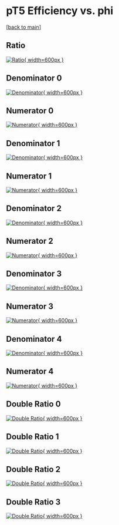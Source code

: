 # pT5 Efficiency vs. phi

[[back to main](./)]



## Ratio

[![Ratio](../mtv/var/pT5_loweta_0_1_eff_phi.png){ width=600px }](../mtv/var/pT5_loweta_0_1_eff_phi.pdf)

## Denominator 0

[![Denominator](../mtv/den/pT5_loweta_0_1_eff_phi_den0.png){ width=600px }](../mtv/den/pT5_loweta_0_1_eff_phi_den0.pdf)

## Numerator 0

[![Numerator](../mtv/num/pT5_loweta_0_1_eff_phi_num0.png){ width=600px }](../mtv/num/pT5_loweta_0_1_eff_phi_num0.pdf)

## Denominator 1

[![Denominator](../mtv/den/pT5_loweta_0_1_eff_phi_den1.png){ width=600px }](../mtv/den/pT5_loweta_0_1_eff_phi_den1.pdf)

## Numerator 1

[![Numerator](../mtv/num/pT5_loweta_0_1_eff_phi_num1.png){ width=600px }](../mtv/num/pT5_loweta_0_1_eff_phi_num1.pdf)

## Denominator 2

[![Denominator](../mtv/den/pT5_loweta_0_1_eff_phi_den2.png){ width=600px }](../mtv/den/pT5_loweta_0_1_eff_phi_den2.pdf)

## Numerator 2

[![Numerator](../mtv/num/pT5_loweta_0_1_eff_phi_num2.png){ width=600px }](../mtv/num/pT5_loweta_0_1_eff_phi_num2.pdf)

## Denominator 3

[![Denominator](../mtv/den/pT5_loweta_0_1_eff_phi_den3.png){ width=600px }](../mtv/den/pT5_loweta_0_1_eff_phi_den3.pdf)

## Numerator 3

[![Numerator](../mtv/num/pT5_loweta_0_1_eff_phi_num3.png){ width=600px }](../mtv/num/pT5_loweta_0_1_eff_phi_num3.pdf)

## Denominator 4

[![Denominator](../mtv/den/pT5_loweta_0_1_eff_phi_den4.png){ width=600px }](../mtv/den/pT5_loweta_0_1_eff_phi_den4.pdf)

## Numerator 4

[![Numerator](../mtv/num/pT5_loweta_0_1_eff_phi_num4.png){ width=600px }](../mtv/num/pT5_loweta_0_1_eff_phi_num4.pdf)

## Double Ratio 0

[![Double Ratio](../mtv/ratio/pT5_loweta_0_1_eff_phi_ratio0.png){ width=600px }](../mtv/ratio/pT5_loweta_0_1_eff_phi_ratio0.pdf)

## Double Ratio 1

[![Double Ratio](../mtv/ratio/pT5_loweta_0_1_eff_phi_ratio1.png){ width=600px }](../mtv/ratio/pT5_loweta_0_1_eff_phi_ratio1.pdf)

## Double Ratio 2

[![Double Ratio](../mtv/ratio/pT5_loweta_0_1_eff_phi_ratio2.png){ width=600px }](../mtv/ratio/pT5_loweta_0_1_eff_phi_ratio2.pdf)

## Double Ratio 3

[![Double Ratio](../mtv/ratio/pT5_loweta_0_1_eff_phi_ratio3.png){ width=600px }](../mtv/ratio/pT5_loweta_0_1_eff_phi_ratio3.pdf)


